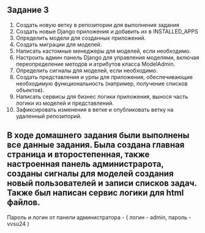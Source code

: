 Задание 3
---------
1) Создать новую ветку в репозитории для выполнения задания
2) Создать новые Django приложения и добавить их в INSTALLED_APPS
3) Определить модели для созданных приложений.
4) Создать миграции для моделей.
5) Написать кастомные менеджеры для моделей, если необходимо.
6) Настроить админ панель Django для управления моделями, включая переопределение методов и атрибутов класса ModelAdmin.
7) Определить сигналы для моделей, если необходимо.
8) Создать представления и урлы для приложения, обеспечивающие необходимую функциональность (например, получение списков объектов).
9) Написать сервисы для бизнес логики приложения, вынося часть логики из моделей и представлений.
10) Зафиксировать изменения в ветке и опубликовать ветку на удаленный репозиторий.

В ходе домашнего задания были выполнены все данные задания.
Была создана главная страница и второстепенная, также настроенная панель администрарота, созданы сигналы для моделей создания новый пользователей и записи списков задач.
Также был написан сервис логики для html файлов.
---------------------------
Пароль и логин от панели администратора - ( логин - admin, пароль - vvsu24 )
